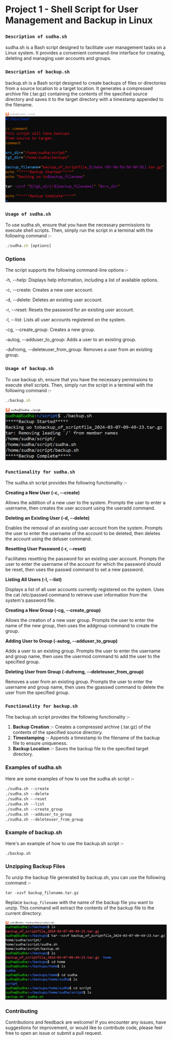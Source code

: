 # Project 1 - Shell Script for User Management and Backup in Linux

### `Description of sudha.sh`
sudha.sh is a Bash script designed to facilitate user management tasks on a Linux system. It provides a convenient command-line interface for creating, deleting and managing user accounts and groups.

### `Description of backup.sh`
backup.sh is a Bash script designed to create backups of files or directories from a source location to a target location. It generates a compressed archive file (.tar.gz) containing the contents of the specified source directory and saves it to the target directory with a timestamp appended to the filename.

![Instance](https://github.com/sudhajobs0107/Project_on_Shell_Script/blob/main/images/backup%20file%20of%20project.PNG)

### `Usage of sudha.sh`
To use sudha.sh, ensure that you have the necessary permissions to execute shell scripts. Then, simply run the script in a terminal with the following command :-
``` js
./sudha.sh [options]
```

### Options
The script supports the following command-line options :-

-h, --help: Displays help information, including a list of available options.

-c, --create: Creates a new user account.

-d, --delete: Deletes an existing user account.

-r, --reset: Resets the password for an existing user account.

-l, --list: Lists all user accounts registered on the system.

-cg, --create_group: Creates a new group.

-autog, --adduser_to_group: Adds a user to an existing group.

-dufromg, --deleteuser_from_group: Removes a user from an existing group.

### `Usage of backup.sh`
To use backup.sh, ensure that you have the necessary permissions to execute shell scripts. Then, simply run the script in a terminal with the following command :-
``` js
./backup.sh
```

![Instance](https://github.com/sudhajobs0107/Project_on_Shell_Script/blob/main/images/backup%20ready.PNG)

###  `Functionality for sudha.sh`
The sudha.sh script provides the following functionality :-

**Creating a New User (-c, --create)**

Allows the addition of a new user to the system. Prompts the user to enter a username, then creates the user account using the useradd command.

**Deleting an Existing User (-d, --delete)**

Enables the removal of an existing user account from the system. Prompts the user to enter the username of the account to be deleted, then deletes the account using the deluser command.

**Resetting User Password (-r, --reset)**

Facilitates resetting the password for an existing user account. Prompts the user to enter the username of the account for which the password should be reset, then uses the passwd command to set a new password.

**Listing All Users (-l, --list)**

Displays a list of all user accounts currently registered on the system. Uses the cat /etc/passwd command to retrieve user information from the system's password file.

**Creating a New Group (-cg, --create_group)**

Allows the creation of a new user group. Prompts the user to enter the name of the new group, then uses the addgroup command to create the group.

**Adding User to Group (-autog, --adduser_to_group)**

Adds a user to an existing group. Prompts the user to enter the username and group name, then uses the usermod command to add the user to the specified group.

**Deleting User from Group (-dufromg, --deleteuser_from_group)**

Removes a user from an existing group. Prompts the user to enter the username and group name, then uses the gpasswd command to delete the user from the specified group.

###  `Functionality for backup.sh`
The backup.sh script provides the following functionality :-

1. **Backup Creation** :- Creates a compressed archive (.tar.gz) of the contents of the specified source directory.
2. **Timestamping** :- Appends a timestamp to the filename of the backup file to ensure uniqueness.
3. **Backup Location** :- Saves the backup file to the specified target directory.

### Examples of sudha.sh
Here are some examples of how to use the sudha.sh script :-
```
./sudha.sh --create
./sudha.sh --delete
./sudha.sh --reset
./sudha.sh --list
./sudha.sh --create_group
./sudha.sh --adduser_to_group
./sudha.sh --deleteuser_from_group
```

### Example of backup.sh
Here's an example of how to use the backup.sh script :-
```
./backup.sh
```

### Unzipping Backup Files
To unzip the backup file generated by backup.sh, you can use the following command :-
```
tar -xzvf backup_filename.tar.gz
```
Replace `backup_filename` with the name of the backup file you want to unzip. This command will extract the contents of the backup file to the current directory.

![Instance](https://github.com/sudhajobs0107/Project_on_Shell_Script/blob/main/images/unzip%20backupfile.PNG)

### Contributing
Contributions and feedback are welcome! If you encounter any issues, have suggestions for improvement, or would like to contribute code, please feel free to open an issue or submit a pull request.

